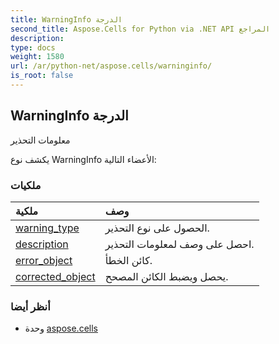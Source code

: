 ```yaml
---
title: WarningInfo الدرجة
second_title: Aspose.Cells for Python via .NET API المراجع
description:
type: docs
weight: 1580
url: /ar/python-net/aspose.cells/warninginfo/
is_root: false
---
```

##  WarningInfo الدرجة
معلومات التحذير



يكشف نوع WarningInfo الأعضاء التالية:

###  ملكيات
| ملكية| وصف|
| :- | :- |
| [warning_type](/cells/ar/python-net/aspose.cells/warninginfo/warning_type) | الحصول على نوع التحذير.|
| [description](/cells/ar/python-net/aspose.cells/warninginfo/description) | احصل على وصف لمعلومات التحذير.|
| [error_object](/cells/ar/python-net/aspose.cells/warninginfo/error_object) | كائن الخطأ.|
| [corrected_object](/cells/ar/python-net/aspose.cells/warninginfo/corrected_object) | يحصل ويضبط الكائن المصحح.|



###  أنظر أيضا
* وحدة [aspose.cells](..)
